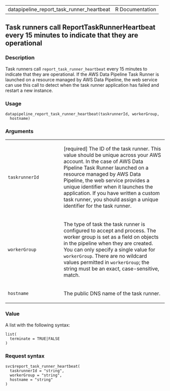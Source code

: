 <table style="width: 100%;">
<tbody>
<tr class="odd">
<td>datapipeline_report_task_runner_heartbeat</td>
<td style="text-align: right;">R Documentation</td>
</tr>
</tbody>
</table>

## Task runners call ReportTaskRunnerHeartbeat every 15 minutes to indicate that they are operational

### Description

Task runners call `report_task_runner_heartbeat` every 15 minutes to
indicate that they are operational. If the AWS Data Pipeline Task Runner
is launched on a resource managed by AWS Data Pipeline, the web service
can use this call to detect when the task runner application has failed
and restart a new instance.

### Usage

    datapipeline_report_task_runner_heartbeat(taskrunnerId, workerGroup,
      hostname)

### Arguments

<table>
<colgroup>
<col style="width: 35%" />
<col style="width: 65%" />
</colgroup>
<tbody>
<tr class="odd">
<td><code
id="datapipeline_report_task_runner_heartbeat_:_taskrunnerId">taskrunnerId</code></td>
<td><p>[required] The ID of the task runner. This value should be unique
across your AWS account. In the case of AWS Data Pipeline Task Runner
launched on a resource managed by AWS Data Pipeline, the web service
provides a unique identifier when it launches the application. If you
have written a custom task runner, you should assign a unique identifier
for the task runner.</p></td>
</tr>
<tr class="even">
<td><code
id="datapipeline_report_task_runner_heartbeat_:_workerGroup">workerGroup</code></td>
<td><p>The type of task the task runner is configured to accept and
process. The worker group is set as a field on objects in the pipeline
when they are created. You can only specify a single value for
<code>workerGroup</code>. There are no wildcard values permitted in
<code>workerGroup</code>; the string must be an exact, case-sensitive,
match.</p></td>
</tr>
<tr class="odd">
<td><code
id="datapipeline_report_task_runner_heartbeat_:_hostname">hostname</code></td>
<td><p>The public DNS name of the task runner.</p></td>
</tr>
</tbody>
</table>

### Value

A list with the following syntax:

    list(
      terminate = TRUE|FALSE
    )

### Request syntax

    svc$report_task_runner_heartbeat(
      taskrunnerId = "string",
      workerGroup = "string",
      hostname = "string"
    )

